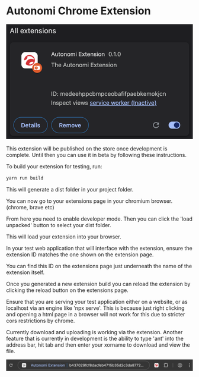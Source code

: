 # Autonomi Chrome Extension

![Autonomi Chrome Extension Page](https://github.com/SafeMedia/images/blob/main/impossible_futures/autonomi-extension-page.png)

This extension will be published on the store once development is complete. Until then you can use it in beta by following these instructions.

To build your extension for testing, run:

```bash
yarn run build
```

This will generate a dist folder in your project folder.

You can now go to your extensions page in your chromium browser. (chrome, brave etc)

From here you need to enable developer mode. Then you can click the 'load unpacked' button to select your dist folder.

This will load your extension into your browser.

In your test web application that will interface with the extension, ensure the extension ID matches the one shown on the extension page.

You can find this ID on the extensions page just underneath the name of the extension itself.

Once you generated a new extension build you can reload the extension by clicking the reload button on the extensions page.

Ensure that you are serving your test application either on a website, or as localhost via an engine like 'npx serve'. This is because just right clicking and opening a html page in a browser will not work for this due to stricter cors restrictions by chrome.

Currently download and uploading is working via the extension. Another feature that is currently in development is the ability to type 'ant' into the address bar, hit tab and then enter your xorname to download and view the file.

![Omni Feature](https://github.com/SafeMedia/images/blob/main/impossible_futures/safebox/safebox-omni.png)
